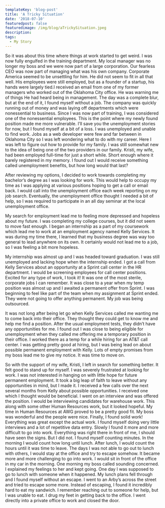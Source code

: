 ```yaml
---
templateKey: 'blog-post'
title: 'A Tricky Situation'
date: '2018-07-10'
featuredpost: false
featuredimage: /img/blog/aTrickySituation.jpeg
description:
tags:
  - My Story
---
```


So it was about this time where things at work started to get weird. I was now fully engulfed in the training department. My local manager was no longer my boss and we were now part of a large corporation. Our fearless CEO was now part of managing what was his own company. Corporate America seemed to be unsettling for him. He did not seem to fit in all that well. His employees were still employed, but as a founder of a startup, his hands were largely tied.I received an email from one of my former managers who worked out of the Oklahoma City office. He was warning me of things He had heard being in management. The day was a complete blur, but at the end of it, I found myself without a job. The company was quickly running out of money and was laying off departments which were nonessential to business. Since I was now part of training, I was considered one of the nonessential employees. This is the point where my newly found position made me more vulnerable. I’ll save you the unemployment stories for now, but I found myself at a bit of a loss. I was unemployed and unable to find work. Jobs as a web developer were few and far between in Oklahoma City so I was left wondering what to do with my career. Here I was left to figure out how to provide for my family. I was still somewhat new to the idea of being one of the two providers in our family. Kristi, my wife, had been employed full-time for just a short while. Short enough where it barely registered in my memory. I found out I would receive something called unemployment benefits, but how long would that last?

After reviewing my options, I decided to work towards completing my bachelor’s degree as I was looking for work. This would help to occupy my time as I was applying at various positions hoping to get a call or email back. I would call into the unemployment office each week reporting on my job search. Eventually, the unemployment office thought I needed a bit of help, so I was required to participate in an all day seminar at the local unemployment office.

My search for employment lead me to feeling more depressed and hopeless about my future. I was completing my college courses, but it did not seem to move fast enough. I began an internship as a part of my coursework which lead me to work at an employment agency named Kelly Services. It was during my time there, I learned that my business degree was way too general to lead anywhere on its own. It certainly would not lead me to a job, so I was feeling a bit more hopeless.

My internship was almost up and I was headed toward graduation. I was still unemployed and lacking hope when the internship ended. I got a call from Kelly Services about an opportunity at a Sprint call center in the HR department. I would be screening employees for call center positions. Excited for any type of work, I took it! It was one of the most sterile, corporate jobs I can remember. It was close to a year when my temp position was almost up and I awaited a permanent offer from Sprint. I was beginning to feel like part of the team when my assignment at Sprint ended. They were not going to offer anything permanent. My job was being outsourced.

It was not long after being let go when Kelly Services called me wanting me to come back into their office. They thought they could get to know me and help me find a position. After the usual employment tests, they didn’t have any opportunities for me. I found out I was close to being eligible for unemployment when they called me offering me a temporary position in their office. I worked there as a temp for a while hiring for an AT&T call center. I was getting pretty good at hiring, but I was being lead on about possible permanent employment with Kelly. Lots of empty promises from my boss lead me to give my notice. It was time to move on.

So with the support of my wife, Kristi, I left in search for something better. It felt good to stand up for myself. I was severely frustrated at looking for work. I was not interested in hanging on with little hope for future permanent employment. It took a big leap of faith to leave without any opportunities in mind, but I made it. I received a few calls over the next several months from Kelly about possible opportunities. I received one which I thought would be beneficial. I went on an interview and was offered the position. I would be interviewing candidates for warehouse work. This along with some other Human Resources work, but it looked hopeful. My time in Human Resources at AWG proved to be a pretty good fit. My boss was wonderful and the people were nice. Finally, I found solid work! Everything was great except the actual work. I found myself doing very little interviews and a lot of repetitive data entry. Slowly I found it more and more difficult to go into work. Everything was right there in front of me, I should have seen the signs. But I did not. I found myself counting minutes. In the morning I would count how long until lunch. After lunch, I would count the hours until it was time to leave. The days I was not able to go out to lunch with others, I would stay at the office and try to escape somehow. It became more and more challenging to go into work. I would sit in front of the office in my car in the morning. One morning my boss called sounding concerned. I explained my feelings to her and kept going. One day I was supposed to go to lunch with someone when it happened. My lunch plans fell through and I found myself without an escape. I went to an Arby’s across the street and tried to escape some more. Instead of escaping, I found it incredibly hard to eat my sandwich. I remember reaching out to someone for help, but I was unable to eat. I drug my feet in getting back to the office. I went directly into a private office to work and closed the door.

